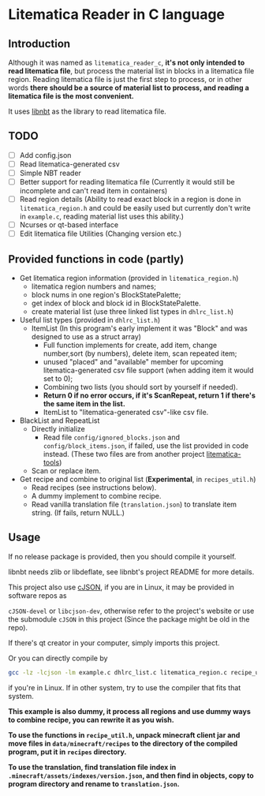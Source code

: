 # Litematica Reader in C language

## Introduction

Although it was named as `litematica_reader_c`, **it's not only intended to read litematica file**, but process the material list in blocks in a litematica file region. Reading litematica file is just the first step to process, or in other words **there should be a source of material list to process, and reading a litematica file is the most convenient.**

It uses [libnbt](https://github.com/djytw/libnbt) as the library to read litematica file.

## TODO

- [ ] Add config.json
- [ ] Read litematica-generated csv
- [ ] Simple NBT reader
- [ ] Better support for reading litematica file (Currently it would still be incomplete and can't read item in containers)
- [ ] Read region details (Ability to read exact block in a region is done in `litematica_region.h` and could be easily used but currently don't write in `example.c`, reading material list uses this ability.)
- [ ] Ncurses or qt-based interface
- [ ] Edit litematica file Utilities (Changing version etc.)

## Provided functions in code (partly)

 * Get litematica region information (provided in `litematica_region.h`)
   * litematica region numbers and names;
   * block nums in one region's BlockStatePalette;
   * get index of block and block id in BlockStatePalette.
   * create material list (use three linked list types in `dhlrc_list.h`)
 * Useful list types (provided in `dhlrc_list.h`)
   * ItemList (In this program's early implement it was "Block" and was designed to use as a struct array)
      - Full function implements for create, add item, change number,sort (by numbers), delete item, scan repeated item;
      - unused "placed" and "available" member for upcoming litematica-generated csv file support (when adding item it would set to 0);
      - Combining two lists (you should sort by yourself if needed).
      - **Return 0 if no error occurs, if it's ScanRepeat, return 1 if there's the same item in the list.**
      - ItemList to "litematica-generated csv"-like csv file.
  * BlackList and RepeatList
    - Directly initialize
      - Read file `config/ignored_blocks.json` and `config/block_items.json`, if failed, use the list provided in code instead.
      (These two files are from another project [litematica-tools](https://github.com/Kikugie/litematica-tools))
    - Scan or replace item.
 * Get recipe and combine to original list (**Experimental**, in `recipes_util.h`)
   - Read recipes (see instructions below).
   - A dummy implement to combine recipe.
   - Read vanilla translation file (`translation.json`) to translate item string. (If fails, return NULL.)

## Usage

If no release package is provided, then you should compile it yourself.

libnbt needs zlib or libdeflate, see libnbt's project README for more details.

This project also use [cJSON](https://github.com/DaveGamble/cJSON), if you are in Linux, it may be provided in software repos as 

`cJSON-devel` or `libcjson-dev`, otherwise refer to the project's website or use the submodule `cJSON` in this project (Since the package might be old in the repo).

If there's qt creator in your computer, simply imports this project.

Or you can directly compile by 

```bash
gcc -lz -lcjson -lm example.c dhlrc_list.c litematica_region.c recipe_util.c file_util.c -o program_name 
```

if you're in Linux. If in other system, try to use the compiler that fits that system.

**This example is also dummy, it process all regions and use dummy ways to combine recipe, you can rewrite it as you wish.**

**To use the functions in `recipe_util.h`, unpack minecraft client jar and move files in `data/minecraft/recipes` to the directory of the compiled program, put it in `recipes` directory.**

**To use the translation, find translation file index in `.minecraft/assets/indexes/version.json`, and then find in objects, copy to program directory and rename to `translation.json`.**
